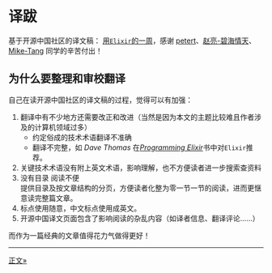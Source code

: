 译跋
======================

基于开源中国社区的译文稿： [用`Elixir`的一周](https://www.oschina.net/translate/a-week-with-elixir)，感谢 [petert](https://my.oschina.net/u/1422355)、[赵亮-碧海情天](https://my.oschina.net/theforever)、[Mike-Tang](https://my.oschina.net/u/566470) 同学的辛苦付出！

为什么要整理和审校翻译
--------------------------

自己在读开源中国社区的译文稿的过程，觉得可以有加强：

1. 翻译中有不少地方还需要改正和改进（当然是因为本文的主题比较难且作者涉及的计算机领域过多）
    - 约定俗成的技术术语翻译不准确
    - 翻译不完整，如 _Dave Thomas_ 在[_Programming Elixir_](http://pragprog.com/book/elixir/programming-elixir)书中对`Elixir`推荐。
1. 关键技术术语没有附上英文术语，影响理解，也不方便读者进一步搜索查资料
1. 没有目录 阅读不便  
    提供目录及按文章结构的分页，方便读者化整为零一节一节的阅读，进而更惬意读完整篇文章。
1. 标点使用随意，中文标点使用成英文。
1. 开源中国译文页面包含了影响阅读的杂乱内容（如译者信息、翻译评论……）

而作为一篇经典的文章值得花力气做得更好！

-----------------

[正文»](README.md)
